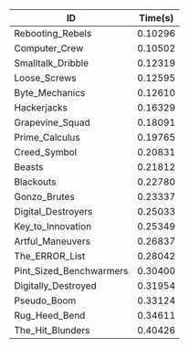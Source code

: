 |ID|Time(s)|
|-|-|
|Rebooting_Rebels|0.10296|
|Computer_Crew|0.10502|
|Smalltalk_Dribble|0.12319|
|Loose_Screws|0.12595|
|Byte_Mechanics|0.12610|
|Hackerjacks|0.16329|
|Grapevine_Squad|0.18091|
|Prime_Calculus|0.19765|
|Creed_Symbol|0.20831|
|Beasts|0.21812|
|Blackouts|0.22780|
|Gonzo_Brutes|0.23337|
|Digital_Destroyers|0.25033|
|Key_to_Innovation|0.25349|
|Artful_Maneuvers|0.26837|
|The_ERROR_List|0.28042|
|Pint_Sized_Benchwarmers|0.30400|
|Digitally_Destroyed|0.31954|
|Pseudo_Boom|0.33124|
|Rug_Heed_Bend|0.34611|
|The_Hit_Blunders|0.40426|
